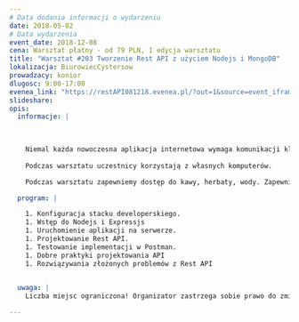 ```yaml
---
# Data dodania informacji o wydarzeniu
date: 2018-05-02
# Data wydarzenia
event_date: 2018-12-08
cena: Warsztat płatny - od 79 PLN, 1 edycja warsztatu
title: "Warsztat #203 Tworzenie Rest API z użyciem Nodejs i MongoDB"
lokalizacja: BiurowiecCystersow
prowadzacy: konior
dlugosc: 9:00-17:00
evenea_link: "https://restAPI081218.evenea.pl/?out=1&source=event_iframe"
slideshare:
opis:
  informacje: |
    
 

    Niemal każda nowoczesna aplikacja internetowa wymaga komunikacji klient serwer (frontend backend). Problem jest tak stary, że powstało wiele rozwiązań, wśród jednych z najpopularniejszych jest tworzenie API Rest. Niestety tworzenie dobrze zaprojektowanego API wymaga wiele wysiłku i doświadczenia. Na tym warsztacie poznasz jak sobie radzić z większością problemów. Wspólnie zaimplementujemy nie tylko trywialne API, ale również te bardzo złożone. Na warsztacie wymagana jest podstawowa znajomość języka Javascript oraz obsługa komputera. Z dokumentacją szkoleniową prawdopodobnie już nigdy nie będziesz miał problemów z tworzeniem dobrego Rest API.  
    
    Podczas warsztatu uczestnicy korzystają z własnych komputerów.

    Podczas warsztatu zapewniemy dostęp do kawy, herbaty, wody. Zapewniamy lunch w formie pizzy.

  program: |

    1. Konfiguracja stacku developerskiego.
    1. Wstęp do Nodejs i Expressjs
    1. Uruchomienie aplikacji na serwerze.
    1. Projektowanie Rest API.
    1. Testowanie implementacji w Postman.
    1. Dobre praktyki projektowania API
    1. Rozwiązywania złożonych problemów z Rest API

  
  uwaga: |
    Liczba miejsc ograniczona! Organizator zastrzega sobie prawo do zmiany lokalizacji wydarzenia oraz jego odwołania w przypadku niezgłoszenia się minimalnej liczby uczestników.

---
```

